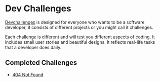 # Dev Challenges

[Devchallenges](https://devchallenges.io/) is designed for everyone who wants to be a software developer, it consists of different projects or you might call it challenges.

Each challenge is different and will test you different aspects of coding. It includes small user stories and beautiful designs. It reflects real-life tasks that a developer does daily.

## Completed Challenges

- [404 Not Found](https://404-not-found-plum.vercel.app/)
